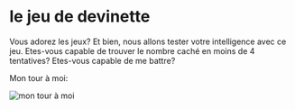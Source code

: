 # le jeu de devinette    
    
Vous adorez les jeux? Et bien, nous allons tester votre intelligence avec ce jeu. Etes-vous capable de trouver le nombre caché en moins de 4 tentatives? Etes-vous capable de me battre?    
    
Mon tour à moi:    
    
![mon tour à moi](https://drive.google.com/uc?id=1tWmWzR-YMKCK5YCC9Xk6DkRUaAMYG4VY)    


